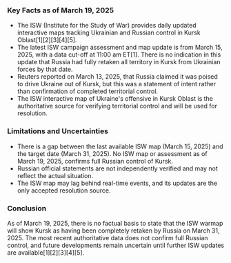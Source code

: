 ### Key Facts as of March 19, 2025

- The ISW (Institute for the Study of War) provides daily updated interactive maps tracking Ukrainian and Russian control in Kursk Oblast[1][2][3][4][5].
- The latest ISW campaign assessment and map update is from March 15, 2025, with a data cut-off at 11:00 am ET[1]. There is no indication in this update that Russia had fully retaken all territory in Kursk from Ukrainian forces by that date.
- Reuters reported on March 13, 2025, that Russia claimed it was poised to drive Ukraine out of Kursk, but this was a statement of intent rather than confirmation of completed territorial control.
- The ISW interactive map of Ukraine's offensive in Kursk Oblast is the authoritative source for verifying territorial control and will be used for resolution.

### Limitations and Uncertainties

- There is a gap between the last available ISW map (March 15, 2025) and the target date (March 31, 2025). No ISW map or assessment as of March 19, 2025, confirms full Russian control of Kursk.
- Russian official statements are not independently verified and may not reflect the actual situation.
- The ISW map may lag behind real-time events, and its updates are the only accepted resolution source.

### Conclusion

As of March 19, 2025, there is no factual basis to state that the ISW warmap will show Kursk as having been completely retaken by Russia on March 31, 2025. The most recent authoritative data does not confirm full Russian control, and future developments remain uncertain until further ISW updates are available[1][2][3][4][5].
